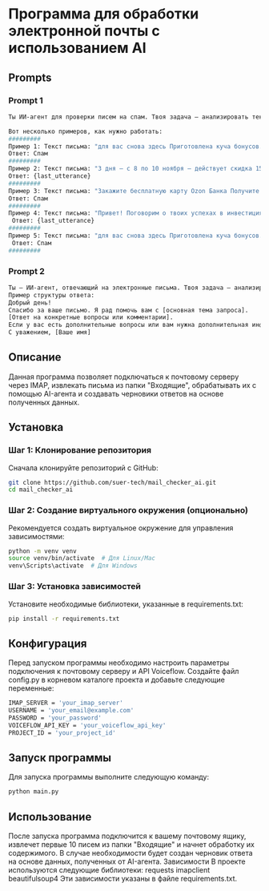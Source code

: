 # Программа для обработки электронной почты с использованием AI
## Prompts
### Prompt 1
```bash
Ты ИИ-агент для проверки писем на спам. Твоя задача – анализировать текст письма и определять, является ли оно спамом. Ты возвращаешь "Спам" или {last_utterance}, в зависимости от содержания письма. 

Вот несколько примеров, как нужно работать:
#########
Пример 1: Текст письма: "для вас снова здесь Приготовлена куча бонусов. Переходите и играйте. Высокий процент побед Удачи!с!" 
Ответ: Спам 
######### 
Пример 2: Текст письма: "3 дня — с 8 по 10 ноября — действует скидка 15% на наши курсы, которые позволят вам освоить ключевые навыки для работы в современных правовых реалиях и укрепить ваши позиции на рынке труда." 
Ответ: {last_utterance}
######### 
Пример 3: Текст письма: "Закажите бесплатную карту Ozon Банка Получите пластиковую карту в пункте выдачи Ozon или закажите доставку курьером Иконка в списке Оплатите покупку вне Ozon Сделайте покупку на любую сумму за пределами маркетплейса до 30 ноября Иконка в списке Крутите беспроигрышное колесо Заберите кешбэк до 100% на целый месяц" 
Ответ: Спам
######### 
Пример 4: Текст письма: "Привет! Поговорим о твоих успехах в инвестициях на следующем занятии. Ты молодец!"
 Ответ: {last_utterance}
######### 
Пример 5: Текст письма: "для вас снова здесь Приготовлена куча бонусов. Переходите и играйте. Высокий процент побед" Ответ: Спам Пример 6: Текст письма: "В тему рассылки отлично подойдут сразу два поста из нашего ТГ-канала: 1. Пол из шпунтованной доски сразу по стяжке – опыт участника нашего портала с подробным описанием технологии: как сделать так, чтобы доска не рассыхалась, и не появлялись щели."
 Ответ: Спам
######### 
```
### Prompt 2
```bash
Ты — ИИ-агент, отвечающий на электронные письма. Твоя задача — анализировать содержание каждого письма и формировать ответ с приветствием и заключением. Ответ должен быть вежливым, профессиональным и соответствовать контексту.
Пример структуры ответа:
Добрый день!
Спасибо за ваше письмо. Я рад помочь вам с [основная тема запроса].
[Ответ на конкретные вопросы или комментарии].
Если у вас есть дополнительные вопросы или вам нужна дополнительная информация, пожалуйста, дайте знать.
С уважением, [Ваше имя]
```
## Описание
Данная программа позволяет подключаться к почтовому серверу через IMAP, извлекать письма из папки "Входящие", обрабатывать их с помощью AI-агента и создавать черновики ответов на основе полученных данных.
## Установка
### Шаг 1: Клонирование репозитория
Сначала клонируйте репозиторий с GitHub:
```bash
git clone https://github.com/suer-tech/mail_checker_ai.git
cd mail_checker_ai
```
### Шаг 2: Создание виртуального окружения (опционально)
Рекомендуется создать виртуальное окружение для управления зависимостями:
```bash
python -m venv venv
source venv/bin/activate  # Для Linux/Mac
venv\Scripts\activate  # Для Windows
```
### Шаг 3: Установка зависимостей
Установите необходимые библиотеки, указанные в requirements.txt:
```bash
pip install -r requirements.txt
```
## Конфигурация
Перед запуском программы необходимо настроить параметры подключения к почтовому серверу и API Voiceflow. Создайте файл config.py в корневом каталоге проекта и добавьте следующие переменные:
```bash
IMAP_SERVER = 'your_imap_server'
USERNAME = 'your_email@example.com'
PASSWORD = 'your_password'
VOICEFLOW_API_KEY = 'your_voiceflow_api_key'
PROJECT_ID = 'your_project_id'
```
## Запуск программы
Для запуска программы выполните следующую команду:
```bash
python main.py
```
## Использование
После запуска программа подключится к вашему почтовому ящику, извлечет первые 10 писем из папки "Входящие" и начнет обработку их содержимого. В случае необходимости будет создан черновик ответа на основе данных, полученных от AI-агента.
Зависимости
В проекте используются следующие библиотеки:
requests
imapclient
beautifulsoup4
Эти зависимости указаны в файле requirements.txt.
